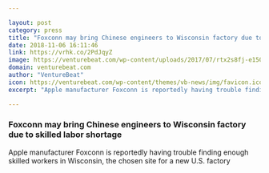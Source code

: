 ```yaml
---

layout: post
category: press
title: "Foxconn may bring Chinese engineers to Wisconsin factory due to skilled labor shortage"
date: 2018-11-06 16:11:46
link: https://vrhk.co/2PdJqyZ
image: https://venturebeat.com/wp-content/uploads/2017/07/rtx2s8fj-e1501087765752.jpg?fit=2200%2C1468&strip=all
domain: venturebeat.com
author: "VentureBeat"
icon: https://venturebeat.com/wp-content/themes/vb-news/img/favicon.ico
excerpt: "Apple manufacturer Foxconn is reportedly having trouble finding enough skilled workers in Wisconsin, the chosen site for a new U.S. factory"

---
```


### Foxconn may bring Chinese engineers to Wisconsin factory due to skilled labor shortage

Apple manufacturer Foxconn is reportedly having trouble finding enough skilled workers in Wisconsin, the chosen site for a new U.S. factory